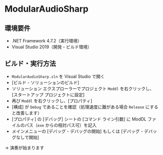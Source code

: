 # ModularAudioSharp

## 環境要件

* .NET Framework 4.7.2（実行環境）
* Visual Studio 2019（開発・ビルド環境）

## ビルド・実行方法

* `ModularAudioSharp.sln` を Visual Studio で開く
* [ビルド - ソリューションのビルド]
* ソリューション エクスプローラーでプロジェクト `Moddl` を右クリックし、[スタートアップ プロジェクトに設定]
* 再び `Moddl` を右クリックし、[プロパティ]
* [構成] が `Debug` であることを確認（処理速度に難がある場合 `Release` にすると改善します）
* [プロパティ] の [デバッグ] シートの [コマンド ライン引数] に ModDL ファイルのパス（`exe` からの相対パス可）を記入
* メインメニューの [デバッグ - デバッグの開始] もしくは [デバッグ - デバッグなしで開始]

→ 演奏が始まります

